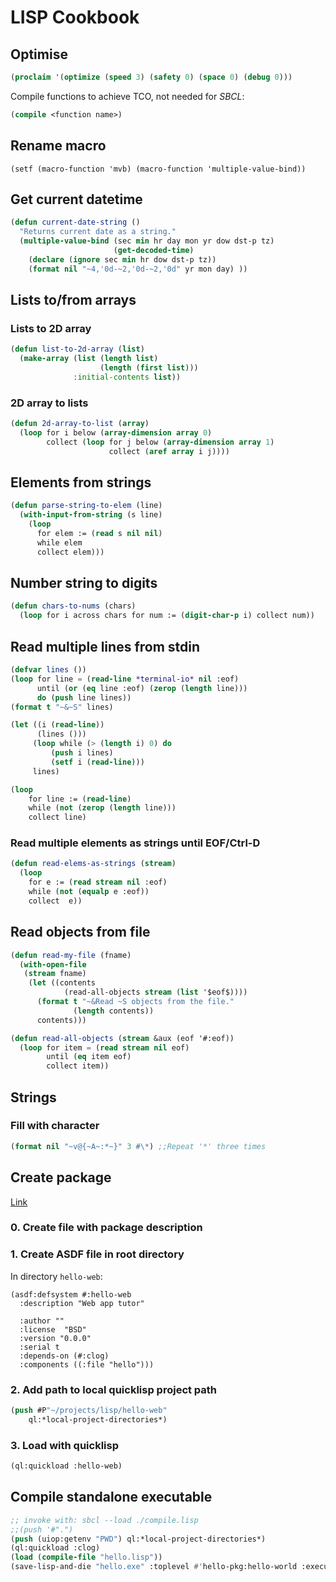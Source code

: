 # LISP Cookbook

## Optimise

```lisp
(proclaim '(optimize (speed 3) (safety 0) (space 0) (debug 0)))
```

Compile functions to achieve TCO, not needed for *SBCL*:

```lisp
(compile <function name>)
```

## Rename macro

```(setf (macro-function 'mvb) (macro-function 'multiple-value-bind))```

## Get current datetime

```lisp
(defun current-date-string ()
  "Returns current date as a string."
  (multiple-value-bind (sec min hr day mon yr dow dst-p tz)
                       (get-decoded-time)
    (declare (ignore sec min hr dow dst-p tz))
    (format nil "~4,'0d-~2,'0d-~2,'0d" yr mon day) ))
```

## Lists to/from arrays

### Lists to 2D array

```lisp
(defun list-to-2d-array (list)
  (make-array (list (length list)
                    (length (first list)))
              :initial-contents list))

```

### 2D array to lists

```lisp
(defun 2d-array-to-list (array)
  (loop for i below (array-dimension array 0)
        collect (loop for j below (array-dimension array 1)
                      collect (aref array i j))))

```

## Elements from strings

```lisp
(defun parse-string-to-elem (line)
  (with-input-from-string (s line)
    (loop
      for elem := (read s nil nil)
      while elem
      collect elem)))
```

## Number string to digits

```lisp
(defun chars-to-nums (chars)
  (loop for i across chars for num := (digit-char-p i) collect num))
```

## Read multiple lines from stdin

```lisp
(defvar lines ())
(loop for line = (read-line *terminal-io* nil :eof)
      until (or (eq line :eof) (zerop (length line)))
      do (push line lines))
(format t "~&~S" lines)
```

```lisp
(let ((i (read-line))
      (lines ()))
     (loop while (> (length i) 0) do
         (push i lines)
         (setf i (read-line)))
     lines)
```

```lisp
(loop
    for line := (read-line)
    while (not (zerop (length line)))
    collect line)
```

### Read multiple elements as strings until EOF/Ctrl-D

```lisp
(defun read-elems-as-strings (stream)
  (loop
    for e := (read stream nil :eof)
    while (not (equalp e :eof))
    collect  e))
```


## Read objects from file

```lisp
(defun read-my-file (fname)
  (with-open-file
   (stream fname)
    (let ((contents
            (read-all-objects stream (list '$eof$))))
      (format t "~&Read ~S objects from the file."
              (length contents))
      contents)))
```

```lisp
(defun read-all-objects (stream &aux (eof '#:eof))
  (loop for item = (read stream nil eof)
        until (eq item eof)
        collect item))
```

## Strings

### Fill with character

```lisp
(format nil "~v@{~A~:*~}" 3 #\*) ;;Repeat '*' three times
```

## Create package

[Link](https://www.youtube.com/watch?v=LqBbGFMPcDI)

### 0. Create file with package description

### 1. Create ASDF file in root directory

In directory `hello-web`:

```
(asdf:defsystem #:hello-web
  :description "Web app tutor"

  :author ""
  :license  "BSD"
  :version "0.0.0"
  :serial t
  :depends-on (#:clog)
  :components ((:file "hello")))

```

### 2. Add path to local quicklisp project path

```lisp
(push #P"~/projects/lisp/hello-web"
    ql:*local-project-directories*)
```

### 3. Load with quicklisp

```lisp
(ql:quickload :hello-web)
```

## Compile standalone executable

```lisp
;; invoke with: sbcl --load ./compile.lisp
;;(push '#".")
(push (uiop:getenv "PWD") ql:*local-project-directories*)
(ql:quickload :clog)
(load (compile-file "hello.lisp"))
(save-lisp-and-die "hello.exe" :toplevel #'hello-pkg:hello-world :executable t)
```
